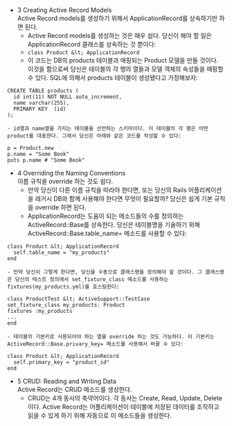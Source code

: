 - 3 Creating Active Record Models  
Active Record models를 생성하기 위해서 ApplicationRecord를 상속하기만 하면 된다.
    - Active Record models를 생성하는 것은 매우 쉽다. 당신이 해야 할 일은 ApplicationRecord 클래스를 상속하는 것 뿐이다:
    - ```class Product &lt; ApplicationRecord```
    - 이 코드는 DB의 products 테이블과 매핑되는 Product 모델을 만들 것이다. 이것을 함으로써 당신은 테이블의 각 행의 열들과 모델 객체의 속성들을 매핑할 수 있다. SQL에 의해서 products 테이블이 생성됐다고 가정해보자: 
```
CREATE TABLE products (
  id int(11) NOT NULL auto_increment,
  name varchar(255),
  PRIMARY KEY  (id)
);
```
    - id열과 name열을 가지는 테이블을 선언하는 스키마이다. 이 테이블의 각 행은 어떤 product를 대표한다. 그래서 당신은 아래와 같은 코드를 작성할 수 있다:
```
p = Product.new
p.name = "Some Book"
puts p.name # "Some Book"
```

- 4 Overriding the Naming Conventions  
이름 규칙을 override 하는 것도 쉽다.
    - 만약 당신이 다른 이름 규칙을 따라야 한다면, 또는 당신의 Rails 어플리케이션을 레거시 DB와 함께 사용해야 한다면 무엇이 필요할까? 당신은 쉽게 기본 규칙을 override 하면 된다. 
    - ApplicationRecord는 도움이 되는 메소드들의 수를 정의하는 ActiveRecord::Base를 상속한다. 당신은 테이블명을 기술하기 위해 ActiveRecord::Base.table_name= 메소드를 사용할 수 있다:
```
class Product &lt; ApplicationRecord
  self.table_name = "my_products"
end
```
    - 만약 당신이 그렇게 한다면, 당신을 수동으로 클래스명을 정의해야 할 것이다. 그 클래스명은 당신의 테스트 정의에서 set_fixture_class 메소드를 사용하는 fixtures(my_products.yml)를 호스팅한다:
```
class ProductTest &lt; ActiveSupport::TestCase
set_fixture_class my_products: Product
fixtures :my_products
...
end
```
    - 테이블의 기본키로 사용되어야 하는 열을 override 하는 것도 가능하다. 이 기본키는  ActiveRecord::Base.privary_key= 메소드를 사용해서 바꿀 수 있다:
```
class Product &lt; ApplicationRecord
  self.primary_key = "product_id"
end
```

- 5 CRUD: Reading and Writing Data  
Active Record는 CRUD 메소드를 생성한다.
    - CRUD는 4개 동사의 축약어이다. 각 동사는 Create, Read, Update, Delete이다. Active Record는 어플리케이션이 테이블에 저장된 데이터를 조작하고 읽을 수 있게 하기 위해 자동으로 이 메소드들을 생성한다.
